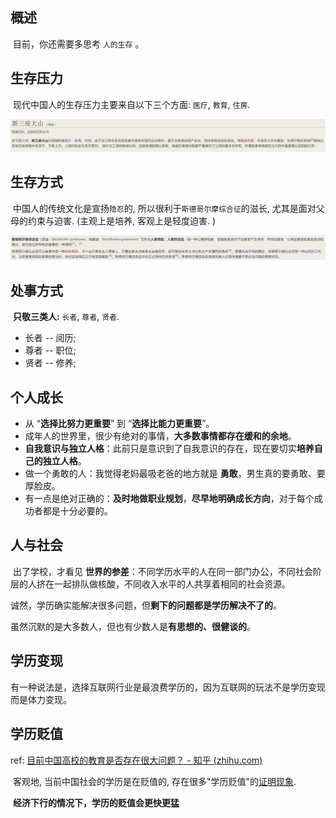 ## 概述

​	目前，你还需要多思考 `人的生存` 。



## 生存压力

​	现代中国人的生存压力主要来自以下三个方面: ` 医疗 `, ` 教育 `, ` 住房 `.

![新三座大山](.\2022-07-img\新三座大山.png)



## 生存方式

​	中国人的传统文化是宣扬` 隐忍 `的, 所以很利于` 斯德哥尔摩综合征 `的滋长, 尤其是面对父母的约束与迫害. (主观上是培养, 客观上是轻度迫害. )

![斯德哥尔摩综合征](.\2022-07-img\斯德哥尔摩综合征.png)





## 处事方式

​	**只敬三类人:**  `长者`, `尊者`, `贤者`.

- 长者 -- 阅历; 
- 尊者 -- 职位; 
- 贤者 -- 修养; 





## 个人成长

- 从 “**选择比努力更重要**” 到 “**选择比能力更重要**”。
- 成年人的世界里，很少有绝对的事情，**大多数事情都存在缓和的余地**。
- **自我意识与独立人格**：此前只是意识到了自我意识的存在，现在要切实**培养自己的独立人格**。
- 做一个勇敢的人：我觉得老妈最吸老爸的地方就是 **勇敢**，男生真的要勇敢、要厚脸皮。
- 有一点是绝对正确的：**及时地做职业规划**，**尽早地明确成长方向**，对于每个成功者都是十分必要的。



## 人与社会

​	出了学校，才看见 **世界的参差**：不同学历水平的人在同一部门办公，不同社会阶层的人挤在一起排队做核酸，不同收入水平的人共享着相同的社会资源。

​	诚然，学历确实能解决很多问题，但**剩下的问题都是学历解决不了的**。

​	虽然沉默的是大多数人，但也有少数人是**有思想的、很健谈的**。





## 学历变现

​	有一种说法是，选择互联网行业是最浪费学历的，因为互联网的玩法不是学历变现而是体力变现。





## 学历贬值

ref: [目前中国高校的教育是否存在很大问题？ - 知乎 (zhihu.com)](https://zhuanlan.zhihu.com/p/414619283)

​	客观地, 当前中国社会的学历是在贬值的, 存在很多"学历贬值"的[证明现象](https://zhuanlan.zhihu.com/p/243160099).

​	**经济下行的情况下，学历的贬值会更快更猛**

​	
